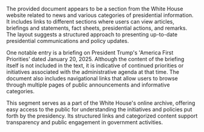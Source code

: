 The provided document appears to be a section from the White House website related to news and various categories of presidential information. It includes links to different sections where users can view articles, briefings and statements, fact sheets, presidential actions, and remarks. The layout suggests a structured approach to presenting up-to-date presidential communications and policy updates.

One notable entry is a briefing on President Trump's 'America First Priorities' dated January 20, 2025. Although the content of the briefing itself is not included in the text, it is indicative of continued priorities or initiatives associated with the administrative agenda at that time. The document also includes navigational links that allow users to browse through multiple pages of public announcements and informative categories.

This segment serves as a part of the White House's online archive, offering easy access to the public for understanding the initiatives and policies put forth by the presidency. Its structured links and categorized content support transparency and public engagement in government activities.